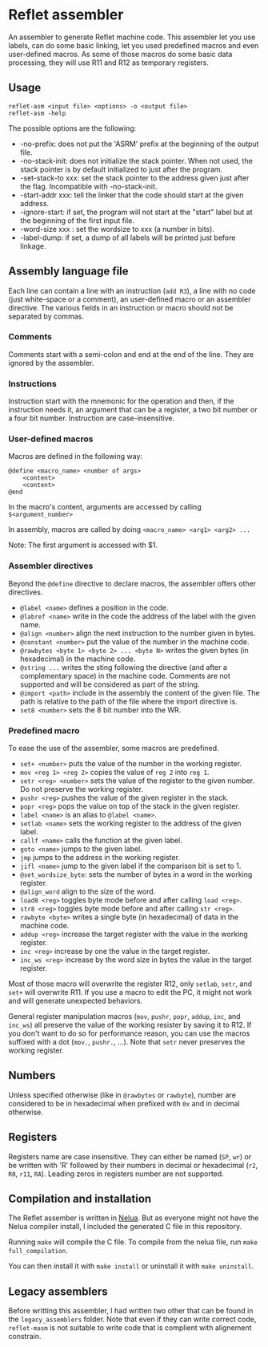 # Reflet assembler

An assembler to generate Reflet machine code. This assembler let you use labels, can do some basic linking, let you used predefined macros and even user-defined macros. As some of those macros do some basic data processing, they will use R11 and R12 as temporary registers.


## Usage

```
reflet-asm <input file> <options> -o <output file>
reflet-asm -help
```
The possible options are the following:

* -no-prefix: does not put the 'ASRM' prefix at the beginning of the output file.
* -no-stack-init: does not initialize the stack pointer. When not used, the stack pointer is by default initialized to just after the program.
* -set-stack-to xxx: set the stack pointer to the address given just after the flag. Incompatible with -no-stack-init.
* -start-addr xxx: tell the linker that the code should start at the given address. 
* -ignore-start: if set, the program will not start at the "start" label but at the beginning of the first input file.
* -word-size xxx : set the wordsize to xxx (a number in bits).
* -label-dump: if set, a dump of all labels will be printed just before linkage.

## Assembly language file

Each line can contain a line with an instruction (`add R3`), a line with no code (just white-space or a comment), an user-defined macro or an assembler directive. The various fields in an instruction or macro should not be separated by commas.

### Comments

Comments start with a semi-colon and end at the end of the line. They are ignored by the assembler.

### Instructions

Instruction start with the mnemonic for the operation and then, if the instruction needs it, an argument that can be a register, a two bit number or a four bit number. Instruction are case-insensitive.

### User-defined macros

Macros are defined in the following way:
```
@define <macro_name> <number of args>
    <content>
    <content>
@end
```

In the macro's content, arguments are accessed by calling `$<argument_number>`

In assembly, macros are called by doing `<macro_name> <arg1> <arg2> ...`

Note: The first argument is accessed with $1.

### Assembler directives

Beyond the `@define` directive to declare macros, the assembler offers other directives.

* `@label <name>` defines a position in the code.
* `@labref <name>` write in the code the address of the label with the given name.
* `@align <number>` align the next instruction to the number given in bytes.
* `@constant <number>` put the value of the number in the machine code.
* `@rawbytes <byte 1> <byte 2> ... <byte N>` writes the given bytes (in hexadecimal) in the machine code.
* `@string ...` writes the sting following the directive (and after a complementary space) in the machine code. Comments are not supported and will be considered as part of the string.
* `@import <path>` include in the assembly the content of the given file. The path is relative to the path of the file where the import directive is.
* `set8 <number>` sets the 8 bit number into the WR.

### Predefined macro

To ease the use of the assembler, some macros are predefined.

* `set+ <number>` puts the value of the number in the working register.
* `mov <reg 1> <reg 2>` copies the value of `reg 2` into `reg 1`.
* `setr <reg> <number>` sets the value of the register to the given number. Do not preserve the working register.
* `pushr <reg>` pushes the value of the given register in the stack.
* `popr <reg>` pops the value on top of the stack in the given register.
* `label <name>` is an alias to `@label <name>`.
* `setlab <name>` sets the working register to the address of the given label.
* `callf <name>` calls the function at the given label.
* `goto <name>` jumps to the given label.
* `jmp` jumps to the address in the working register.
* `jifl <name>` jump  to the given label if the comparison bit is set to 1.
* `@set_wordsize_byte`: sets the number of bytes in a word in the working register.
* `@align_word` align to the size of the word.
* `load8 <reg>` toggles byte mode before and after calling `load <reg>`.
* `str8 <reg>` toggles byte mode before and after calling `str <reg>`.
* `rawbyte <byte>` writes a single byte (in hexadecimal) of data in the machine code.
* `addup <reg>` increase the target register with the value in the working register.
* `inc <reg>` increase by one the value in the target register.
* `inc_ws <reg>` increase by the word size in bytes the value in the target register.

Most of those macro will overwrite the register R12, only `setlab`, `setr`, and `set+` will overwrite R11. If you use a macro to edit the PC, it might not work and will generate unexpected behaviors.

General register manipulation macros (`mov`, `pushr`, `popr`, `addup`, `inc`, and `inc_ws`) all preserve the value of the working resister by saving it to R12. If you don't want to do so for performance reason, you can use the macros suffixed with a dot (`mov.`, `pushr.`, ...). Note that `setr` never preserves the working register.

## Numbers

Unless specified otherwise (like in  `@rawbytes` or `rawbyte`), number are considered to be in hexadecimal when prefixed with `0x` and in decimal otherwise.

## Registers

Registers name are case insensitive. They can either be named (`SP`, `wr`) or be written with 'R' followed by their numbers in decimal or hexadecimal (`r2`, `R0`, `r11`, `RA`). Leading zeros in registers number are not supported.

## Compilation and installation

The Reflet assember is written in [Nelua](https://nelua.io). But as everyone might not have the Nelua compiler install, I included the generated C file in this repository.

Running `make` will compile the C file. To compile from the nelua file, run `make full_compilation`.

You can then install it with `make install` or uninstall it with `make uninstall`.

## Legacy assemblers

Before writting this assembler, I had written two other that can be found in the `legacy_assemblers` folder. Note that even if they can write correct code, `reflet-masm` is not suitable to write code that is complient with alignement constrain.

